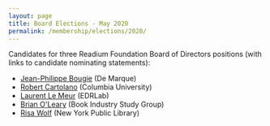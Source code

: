 ```yaml
---
layout: page
title: Board Elections - May 2020
permalink: /membership/elections/2020/
---
```


Candidates for three Readium Foundation Board of Directors positions (with links to candidate nominating statements):

* [Jean-Philippe Bougie](/membership/elections/2020/bougie/) (De Marque)
* [Robert Cartolano](/membership/elections/2020/cartolano/) (Columbia University)
* [Laurent Le Meur](/membership/elections/2020/lemeur/) (EDRLab)
* [Brian O'Leary](/membership/elections/2020/oleary/) (Book Industry Study Group)
* [Risa Wolf](/membership/elections/2020/wolf/) (New York Public Library)